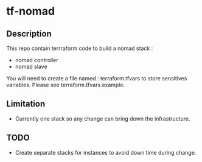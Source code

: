 # tf-nomad

## Description
This repo contain terrraform code to build a nomad stack  :
- nomad controller
- nomad slave


You will need to create a file named : terraform.tfvars to store sensitives variables.
Please see terraform.tfvars.example.

## Limitation

- Currently one stack so any change can bring down the infrastructure.

## TODO

- Create separate stacks for instances to avoid down time during change.
